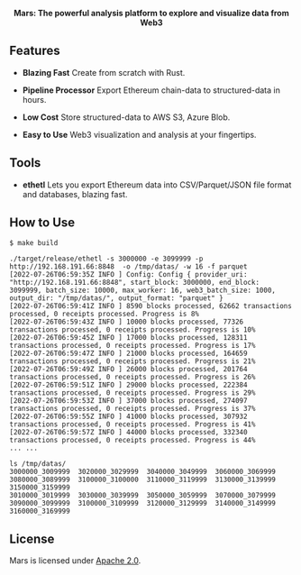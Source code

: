 <p align="center"><b>Mars: The powerful analysis platform to explore and visualize data from Web3</b></p>

## Features

- __Blazing Fast__ Create from scratch with Rust.

- __Pipeline Processor__ Export Ethereum chain-data to structured-data in hours.

- __Low Cost__ Store structured-data to AWS S3, Azure Blob.

- __Easy to Use__ Web3 visualization and analysis at your fingertips.

## Tools

- __ethetl__ Lets you export Ethereum data into CSV/Parquet/JSON file format and databases, blazing fast.

## How to Use

```shell
$ make build

./target/release/ethetl -s 3000000 -e 3099999 -p http://192.168.191.66:8848  -o /tmp/datas/ -w 16 -f parquet
[2022-07-26T06:59:35Z INFO ] Config: Config { provider_uri: "http://192.168.191.66:8848", start_block: 3000000, end_block: 3099999, batch_size: 10000, max_worker: 16, web3_batch_size: 1000, output_dir: "/tmp/datas/", output_format: "parquet" }
[2022-07-26T06:59:41Z INFO ] 8590 blocks processed, 62662 transactions processed, 0 receipts processed. Progress is 8%
[2022-07-26T06:59:43Z INFO ] 10000 blocks processed, 77326 transactions processed, 0 receipts processed. Progress is 10%
[2022-07-26T06:59:45Z INFO ] 17000 blocks processed, 128311 transactions processed, 0 receipts processed. Progress is 17%
[2022-07-26T06:59:47Z INFO ] 21000 blocks processed, 164659 transactions processed, 0 receipts processed. Progress is 21%
[2022-07-26T06:59:49Z INFO ] 26000 blocks processed, 201764 transactions processed, 0 receipts processed. Progress is 26%
[2022-07-26T06:59:51Z INFO ] 29000 blocks processed, 222384 transactions processed, 0 receipts processed. Progress is 29%
[2022-07-26T06:59:53Z INFO ] 37000 blocks processed, 274097 transactions processed, 0 receipts processed. Progress is 37%
[2022-07-26T06:59:55Z INFO ] 41000 blocks processed, 307932 transactions processed, 0 receipts processed. Progress is 41%
[2022-07-26T06:59:57Z INFO ] 44000 blocks processed, 332340 transactions processed, 0 receipts processed. Progress is 44%
... ...

ls /tmp/datas/
3000000_3009999  3020000_3029999  3040000_3049999  3060000_3069999  3080000_3089999  3100000_3100000  3110000_3119999  3130000_3139999  3150000_3159999
3010000_3019999  3030000_3039999  3050000_3059999  3070000_3079999  3090000_3099999  3100000_3109999  3120000_3129999  3140000_3149999  3160000_3169999
```

## License

Mars is licensed under [Apache 2.0](LICENSE).
